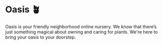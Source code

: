 # Oasis 🪴

Oasis is your friendly neighborhood online nursery. We know that there’s just something magical about owning and caring for plants. We're here to bring your oasis to your doorstep. 
